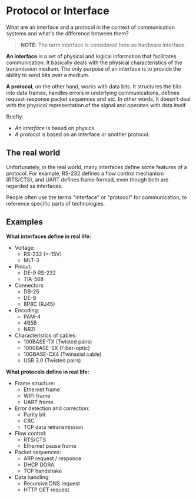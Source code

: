 # Protocol or Interface

What are an interface and a protocol in the context of communication systems
and what's the difference between them?

> **NOTE:** The term interface is considered here as hardware interface.

**An interface** is a set of physical and logical information that facilitates
communication. It basically deals with the physical characteristics of the
transmission medium. The only purpose of an interface is to provide the
ability to send bits over a medium.

**A protocol**, on the other hand, works with data bits. It structures the bits
into data frames, handles errors in underlying communications, defines
request-response packet sequences and etc. In other words, it doesn't deal with
the physical representation of the signal and operates with data itself.

Briefly:
- *An interface* is based on physics.
- *A protocol* is based on an interface or another protocol.

## The real world

Unfortunately, in the real world, many interfaces define some features of a
protocol. For example, RS-232 defines a flow control mechanism (RTS/CTS), and
UART defines frame formad, even though both are regarded as interfaces.

People often use the terms "interface" or "protocol" for communication, to
reference specific parts of technologies.

## Examples

**What interfaces define in real life:**
- Voltage:
  - RS-232 (+-15V)
  - MLT-3
- Pinout:
  - DE-9 RS-232
  - TIA-568
- Connectors:
  - DB-25
  - DE-9
  - 8P8C (RJ45)
- Encoding:
  - PAM-4
  - 4B5B
  - NRZI
- Characteristics of cables:
  - 100BASE-TX (Twisted pairs)
  - 1000BASE-SX (Fiber-optic)
  - 10GBASE-CX4 (Twinaxial cable)
  - USB 3.0 (Twisted pairs)

**What protocols define in real life:**
- Frame structure:
  - Ethernet frame
  - WIFI frame
  - UART frame
- Error detection and correction:
  - Parity bit
  - CRC
  - TCP data retransmission
- Flow control:
  - RTS/CTS
  - Ethernet pause frame
- Packet sequences:
  - ARP request / responce
  - DHCP DORA
  - TCP handshake
- Data handling:
  - Recursive DNS request
  - HTTP GET request
